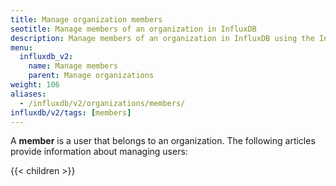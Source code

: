 ```yaml
---
title: Manage organization members
seotitle: Manage members of an organization in InfluxDB
description: Manage members of an organization in InfluxDB using the InfluxDB UI or CLI.
menu:
  influxdb_v2:
    name: Manage members
    parent: Manage organizations
weight: 106
aliases:
  - /influxdb/v2/organizations/members/
influxdb/v2/tags: [members]
---
```


A **member** is a user that belongs to an organization.
The following articles provide information about managing users:

{{< children >}}
